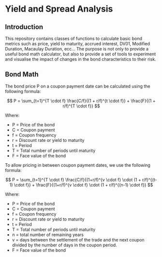 # Yield and Spread Analysis

## Introduction

This repository contains classes of functions to calculate basic bond metrics such as price, yield to maturity, accrued interest, DV01, Modified Duration, Macaulay Duration, ecc... 
The purpose is not only to provide a useful bond math calculator, but also to provide a set of tools to experiment and visualise the impact of changes in the bond characteristics to their risk.

## Bond Math

The bond price P on a coupon payment date can be calculated using the following formula:

$$
P = \sum_{t=1}^{T \cdot f} \frac{C/f}{(1 + r/f)^{t \cdot f}} + \frac{F}{(1 + r/f)^{T \cdot f}}
$$

Where:
- P = Price of the bond
- C = Coupon payment
- f = Coupon frequency
- r = Discount rate or yield to maturity
- t = Period
- T = Total number of periods until maturity
- F = Face value of the bond

To allow pricing in between coupon payment dates, we use the following formula:

$$
P = \sum_{t=1}^{T \cdot f} \frac{C/f}{(1+r/f)^{v \cdot f} \cdot (1 + r/f)^{(t-1) \cdot f}} + \frac{F}{(1+r/f)^{v \cdot f} \cdot (1 + r/f)^{(n-1) \cdot f}}
$$

Where:
- P = Price of the bond
- C = Coupon payment
- f = Coupon frequency
- r = Discount rate or yield to maturity
- t = Period
- T = Total number of periods until maturity
- n = total number of remaining years
- v = days between the settlement of the trade and the next coupon divided by the number of days in the coupon period.
- F = Face value of the bond
